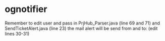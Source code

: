 # ognotifier
Remember to edit user and pass in PrjHub_Parser.java (line 69 and 71) and SendTicketAlert.java (line 23)
the mail alert will be send from and to: (edit lines 30-31)
